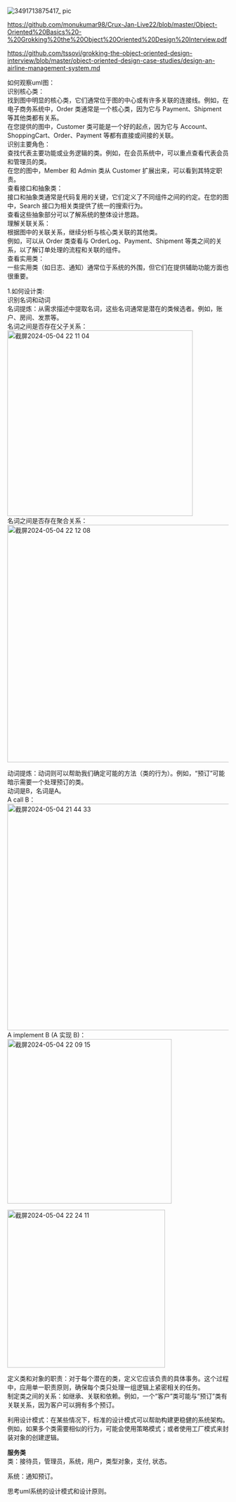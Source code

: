 ![3491713875417_ pic](https://github.com/xkong-study/ood/assets/100473178/ab7f2cd6-08e6-421b-9ef7-20ec0a66502b)

https://github.com/monukumar98/Crux-Jan-Live22/blob/master/Object-Oriented%20Basics%20-%20Grokking%20the%20Object%20Oriented%20Design%20Interview.pdf

https://github.com/tssovi/grokking-the-object-oriented-design-interview/blob/master/object-oriented-design-case-studies/design-an-airline-management-system.md

如何观察uml图：    
识别核心类：           
找到图中明显的核心类，它们通常位于图的中心或有许多关联的连接线。例如，在电子商务系统中，Order 类通常是一个核心类，因为它与 Payment、Shipment 等其他类都有关系。      
在您提供的图中，Customer 类可能是一个好的起点，因为它与 Account、ShoppingCart、Order、Payment 等都有直接或间接的关联。          
识别主要角色：        
查找代表主要功能或业务逻辑的类。例如，在会员系统中，可以重点查看代表会员和管理员的类。       
在您的图中，Member 和 Admin 类从 Customer 扩展出来，可以看到其特定职责。          
查看接口和抽象类：       
接口和抽象类通常是代码复用的关键，它们定义了不同组件之间的约定。在您的图中，Search 接口为相关类提供了统一的搜索行为。        
查看这些抽象部分可以了解系统的整体设计思路。          
理解关联关系：       
根据图中的关联关系，继续分析与核心类关联的其他类。           
例如，可以从 Order 类查看与 OrderLog、Payment、Shipment 等类之间的关系，以了解订单处理的流程和关联的组件。         
查看实用类：    
一些实用类（如日志、通知）通常位于系统的外围，但它们在提供辅助功能方面也很重要。      

1.如何设计类:              
识别名词和动词             
名词提炼：从需求描述中提取名词，这些名词通常是潜在的类候选者。例如，账户、房间、发票等。         
名词之间是否存在父子关系：   
<img width="422" alt="截屏2024-05-04 22 11 04" src="https://github.com/xkong-study/ood/assets/100473178/3deff915-dce6-4e78-b2ac-988f999793a6">      
名词之间是否存在聚合关系：    
<img width="540" alt="截屏2024-05-04 22 12 08" src="https://github.com/xkong-study/ood/assets/100473178/759c9169-f0bb-45a9-8ef1-7dbdd9398a9d">

动词提炼：动词则可以帮助我们确定可能的方法（类的行为）。例如，“预订”可能暗示需要一个处理预订的类。      
动词是B，名词是A。    
A call B：   
<img width="515" alt="截屏2024-05-04 21 44 33" src="https://github.com/xkong-study/ood/assets/100473178/628f4285-f41b-4de4-82c9-e5f6025f0506">
A implement B (A 实现 B)：   
<img width="374" alt="截屏2024-05-04 22 09 15" src="https://github.com/xkong-study/ood/assets/100473178/36539080-6a5e-496f-87a0-981ac7cf60c5">

<img width="359" alt="截屏2024-05-04 22 24 11" src="https://github.com/xkong-study/ood/assets/100473178/6daec700-bf10-45b8-a3be-c5b61b6a6d21">

定义类和对象的职责：对于每个潜在的类，定义它应该负责的具体事务。这个过程中，应用单一职责原则，确保每个类只处理一组逻辑上紧密相关的任务。            
制定类之间的关系：如继承、关联和依赖。例如，一个“客户”类可能与“预订”类有关联关系，因为客户可以拥有多个预订。          

利用设计模式：在某些情况下，标准的设计模式可以帮助构建更稳健的系统架构。例如，如果多个类需要相似的行为，可能会使用策略模式；或者使用工厂模式来封装对象的创建逻辑。       


**服务类**     
类：接待员，管理员，系统，用户，类型对象，支付, 状态。       

系统：通知预订。     

思考uml系统的设计模式和设计原则。      


